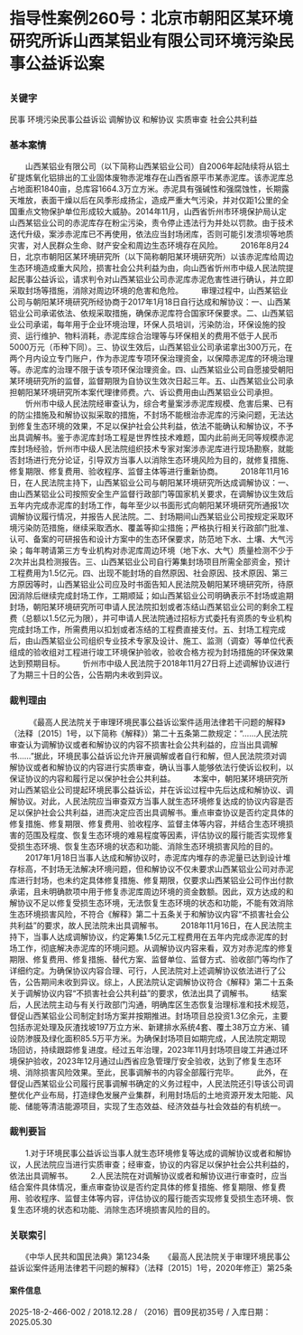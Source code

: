 # 指导性案例260号：北京市朝阳区某环境研究所诉山西某铝业有限公司环境污染民事公益诉讼案
## 
### 关键字
民事 环境污染民事公益诉讼 调解协议 和解协议 实质审查 社会公共利益
### 基本案情
　　山西某铝业有限公司（以下简称山西某铝业公司）自2006年起陆续将从铝土矿提炼氧化铝排出的工业固体废物赤泥堆存在山西省原平市某赤泥库。该赤泥库总占地面积1840亩，总库容1664.3万立方米。赤泥具有强碱性和强腐蚀性，长期露天堆放，表面干燥以后在风季形成扬尘，造成严重大气污染，并对仅距1公里的全国重点文物保护单位形成较大威胁。2014年11月，山西省忻州市环境保护局认定山西某铝业公司的赤泥库存在粉尘污染，责令停止违法行为并处以罚款。由于技术迭代升级，案涉赤泥库已不再使用，依法应当封场闭库，否则可能引发溃坝等地质灾害，对人民群众生命、财产安全和周边生态环境存在风险。
　　2016年8月24日，北京市朝阳区某环境研究所（以下简称朝阳某环境研究所）以该赤泥库给周边生态环境造成重大风险，损害社会公共利益为由，向山西省忻州市中级人民法院提起民事公益诉讼，请求判令对山西某铝业公司赤泥库赤泥危害性进行确认，并立即采取封场等措施，消除对周边环境的危害和危险。
　　审理过程中，山西某铝业公司与朝阳某环境研究所经协商于2017年1月18日自行达成和解协议：一、山西某铝业公司承诺依法、依规采取措施，确保赤泥库符合国家环保要求。二、山西某铝业公司承诺，每年用于企业环境治理，环保人员培训，污染防治，环保设施的投资、运行维护、物料消耗，赤泥库综合治理等与环保相关的费用不低于人民币5000万元（币种下同）。三、协议生效后，山西某铝业公司承诺拿出300万元，在两个月内设立专门账户，作为赤泥库专项环保治理资金，以保障赤泥库的环境治理等。赤泥库的治理不限于该专项环保治理资金。四、山西某铝业公司自愿接受朝阳某环境研究所的监督，监督期限为自协议生效次日起三年。五、山西某铝业公司承担朝阳某环境研究所本案代理律师费。六、诉讼费用由山西某铝业公司承担。
　　忻州市中级人民法院经审查认为，综合考量案涉赤泥库规模、危害后果、已有的防尘措施及和解协议拟采取的措施，不封场不能根治赤泥库的污染问题，无法达到修复生态环境的效果，不足以保护社会公共利益，依法不能确认和解协议，不予出具调解书。鉴于赤泥库封场工程是世界性技术难题，国内此前尚无同等规模赤泥库封场经验，忻州市中级人民法院组织技术专家对案涉赤泥库进行现场勘察，就能否封场进行充分论证，引导双方当事人以消除生态环境风险为目的，就修复措施、修复期限、修复费用、验收程序、监督主体等进行重新协商。
　　2018年11月16日，在人民法院主持下，山西某铝业公司与朝阳某环境研究所达成调解协议：一、由山西某铝业公司按照安全生产监督行政部门等国家机关要求，在调解协议生效后五年内完成赤泥库的封场工作，每年至少以书面形式向朝阳某环境研究所通报1次调解协议履行情况，并报告人民法院。二、封场期间山西某铝业公司按规定采取环境污染防范措施，继续采取洒水、覆盖等抑尘措施；严格执行相关行政部门批准、认可、备案的可研报告和设计方案中的生态环保要求，防范地下水、土壤、大气污染；每年聘请第三方专业机构对赤泥库周边环境（地下水、大气）质量检测不少于2次并出具检测报告。三、山西某铝业公司自行筹集封场项目所需全部资金，预计工程费用为1.5亿元。四、出现不能封场的自然原因、社会原因、技术原因、第三方原因等时，山西某铝业公司应及时书面告知人民法院及朝阳某环境研究所，待原因消除后继续完成封场工作，工期顺延；如山西某铝业公司明确表示不封场或逾期封场，朝阳某环境研究所可申请人民法院扣划或者冻结山西某铝业公司的剩余工程费（总额以1.5亿元为限），并可申请人民法院通过招标方式委托有资质的专业机构完成封场工作，所需费用以扣划或者冻结的工程费直接支付。五、封场工程完成后，由山西某铝业公司组织专业技术专家及设计、施工、监测（调查）等单位代表组成的验收组对工程进行竣工环境保护验收，验收合格方视为封场措施的环保效果达到预期目标。
　　忻州市中级人民法院于2018年11月27日将上述调解协议进行了为期三十日的公告，公告期内未收到异议。
### 裁判理由
　　　《最高人民法院关于审理环境民事公益诉讼案件适用法律若干问题的解释》（法释〔2015〕1号，以下简称《解释》）第二十五条第二款规定：“……人民法院审查认为调解协议或者和解协议的内容不损害社会公共利益的，应当出具调解书……”据此，环境民事公益诉讼允许开展调解或者自行和解，但人民法院须对调解协议或者和解协议的内容进行实质审查，确认当事人能够依法行使诉讼权利，以保证协议的内容和履行足以保护社会公共利益。
　　本案中，朝阳某环境研究所对山西某铝业公司提起环境民事公益诉讼，并在诉讼过程中先后达成和解协议、调解协议。对此，人民法院应当审查双方当事人就生态环境修复达成的协议内容是否足以保护社会公共利益，进而决定应否出具调解书。重点审查协议是否约定具体的修复措施、修复期限、修复费用、验收程序、监督主体等内容，并结合生态环境损害的范围及程度、恢复生态环境的难易程度等因素，评估协议的履行能否实现修复受损生态环境、恢复生态环境的状态和功能、消除生态环境损害风险的目的。
　　2017年1月18日当事人达成和解协议时，赤泥库内堆存的赤泥量已达到设计堆存标高，不封场无法解决环境问题，但和解协议不仅未要求山西某铝业公司对赤泥库进行封场，也未约定具体修复措施、修复期限，仅要求山西某铝业公司作出付款承诺，且未明确款项中用于修复赤泥库周边环境的资金数额。因此，双方达成的和解协议不足以修复受损生态环境，无法恢复生态环境的状态和功能，不能有效消除生态环境损害风险，不符合《解释》第二十五条关于和解协议内容“不损害社会公共利益”的要求，故人民法院未出具调解书。
　　2018年11月16日，在人民法院主持下，当事人达成调解协议，约定筹集1.5亿元工程费用在五年内完成赤泥库的封场工作，彻底解决赤泥库的环境问题。从调解协议内容来看，双方对赤泥库的修复期限、修复费用、修复措施、替代方案、监督单位、监督方式、验收部门等均作了详细约定。为确保协议内容合理、可行，人民法院对上述调解协议依法进行了公告，公告期间未收到异议。综上，人民法院认定调解协议符合《解释》第二十五条关于调解协议内容“不损害社会公共利益”的要求，依法出具了调解书。
　　结案后，人民法院主动与有关行政部门沟通，明确库区生态恢复治理标准和技术规范，督促山西某铝业公司制定封场方案并按期推进。封场项目总投资1.3亿余元，主要包括赤泥处理及灰渣找坡197万立方米、新建排水系统4套、覆土38万立方米、铺设防渗膜及绿化面积85.5万平方米。为确保封场项目如期完成，人民法院定期现场回访，持续跟踪修复进度。经过五年治理，2023年11月封场项目竣工并通过环境保护验收，2023年12月通过山西省应急管理厅安全验收，达到了修复生态环境、消除损害风险效果。至此，民事调解书的内容全部履行完毕。
　　此外，在督促山西某铝业公司履行民事调解书确定的义务过程中，人民法院还引导该公司调整优化产业布局，打造绿色发展产业集群，利用封场后的土地资源开发太阳能、风能、储能等清洁能源项目，实现了生态效益、经济效益与社会效益的有机统一。
### 裁判要旨
　　1.对于环境民事公益诉讼当事人就生态环境修复等达成的调解协议或者和解协议，人民法院应当进行实质审查；经审查，协议的内容足以保护社会公共利益的，依法出具调解书。
　　2.人民法院在对调解协议或者和解协议进行审查时，应当结合案件具体情况，重点审查协议是否约定具体的修复措施、修复期限、修复费用、验收程序、监督主体等内容，评估协议的履行能否实现修复受损生态环境、恢复生态环境的状态和功能、消除生态环境损害风险的目的。
### 关联索引
　　《中华人民共和国民法典》第1234条
　　《最高人民法院关于审理环境民事公益诉讼案件适用法律若干问题的解释》（法释〔2015〕1号，2020年修正）第25条
#### 案件信息
2025-18-2-466-002 / 2018.12.28 / （2016）晋09民初35号 / 入库日期：2025.05.30
